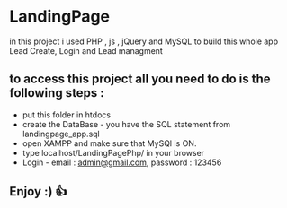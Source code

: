 # LandingPage

 in this project i used PHP , js , jQuery and MySQL to build this whole app
 Lead Create, Login and Lead managment

## to access this project all you need to do is the following steps :
- put this folder in htdocs
- create the DataBase - you have the SQL statement from landingpage_app.sql
- open XAMPP and make sure that MySQl is ON.
- type localhost/LandingPagePhp/ in your browser
- Login - email : admin@gmail.com, password : 123456

## Enjoy :) :+1:
